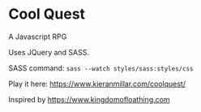 # Cool Quest
A Javascript RPG

Uses JQuery and SASS.

SASS command: `sass --watch styles/sass:styles/css`

Play it here: https://www.kieranmillar.com/coolquest/

Inspired by https://www.kingdomofloathing.com